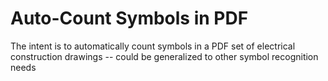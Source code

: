 # Auto-Count Symbols in PDF

The intent is to automatically count symbols in a PDF set of electrical construction drawings -- could be generalized to other symbol recognition needs